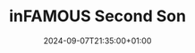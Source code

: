 ---
date: 2024-09-07T21:35:00+01:00
title: "inFAMOUS Second Son"
label: "Platinum"
artwork: "/assets/images/posts/games/infamous-second-son.png"
---
